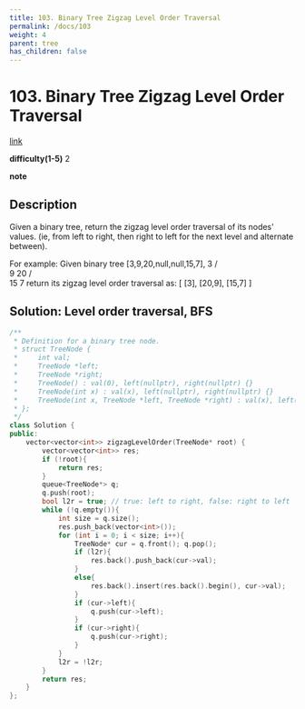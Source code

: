 ```yaml
---
title: 103. Binary Tree Zigzag Level Order Traversal
permalink: /docs/103
weight: 4
parent: tree
has_children: false
---
```

# 103. Binary Tree Zigzag Level Order Traversal
[link](https://leetcode.com/problems/binary-tree-zigzag-level-order-traversal/)

**difficulty(1-5)**
2

**note**

## Description
Given a binary tree, return the zigzag level order traversal of its nodes' values. (ie, from left to right, then right to left for the next level and alternate between).

For example:
Given binary tree [3,9,20,null,null,15,7],
    3
   / \
  9  20
    /  \
   15   7
return its zigzag level order traversal as:
[
  [3],
  [20,9],
  [15,7]
]

## Solution: Level order traversal, BFS
```c++
/**
 * Definition for a binary tree node.
 * struct TreeNode {
 *     int val;
 *     TreeNode *left;
 *     TreeNode *right;
 *     TreeNode() : val(0), left(nullptr), right(nullptr) {}
 *     TreeNode(int x) : val(x), left(nullptr), right(nullptr) {}
 *     TreeNode(int x, TreeNode *left, TreeNode *right) : val(x), left(left), right(right) {}
 * };
 */
class Solution {
public:
    vector<vector<int>> zigzagLevelOrder(TreeNode* root) {
        vector<vector<int>> res;
        if (!root){
            return res;
        }
        queue<TreeNode*> q;
        q.push(root);
        bool l2r = true; // true: left to right, false: right to left
        while (!q.empty()){
            int size = q.size();
            res.push_back(vector<int>());
            for (int i = 0; i < size; i++){
                TreeNode* cur = q.front(); q.pop();
                if (l2r){
                    res.back().push_back(cur->val);
                }
                else{
                    res.back().insert(res.back().begin(), cur->val);
                }
                if (cur->left){
                    q.push(cur->left);
                }
                if (cur->right){
                    q.push(cur->right);
                }
            }
            l2r = !l2r;
        }
        return res;
    }
};
```